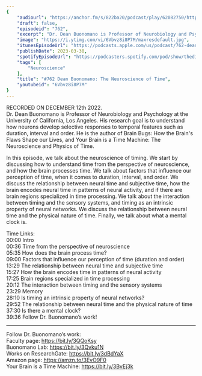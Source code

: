 ```yaml
---
{
	"audiourl": "https://anchor.fm/s/822ba20/podcast/play/62082750/https%3A%2F%2Fd3ctxlq1ktw2nl.cloudfront.net%2Fstaging%2F2022-11-12%2Fdde80354-8047-4423-8834-59c1b3bab1dd.m4a",
	"draft": false,
	"episodeid": "762",
	"excerpt": "Dr. Dean Buonomano is Professor of Neurobiology and Psychology at the University of California, Los Angeles. His research goal is to understand how neurons develop selective responses to temporal features such as duration, interval and order. He is the author of Brain Bugs: How the Brain's Flaws Shape our Lives, and Your Brain is a Time Machine: The Neuroscience and Physics of Time.",
	"image": "https://i.ytimg.com/vi/6Vbvz8i8P7M/maxresdefault.jpg",
	"itunesEpisodeUrl": "https://podcasts.apple.com/us/podcast/762-dean-buonomano-the-neuroscience-of-time/id1451347236?i=1000606640447&uo=4",
	"publishDate": 2023-03-30,
	"spotifyEpisodeUrl": "https://podcasters.spotify.com/pod/show/thedissenter/episodes/762-Dean-Buonomano-The-Neuroscience-of-Time-e1s547u",
	"tags": [
		"Neuroscience"
	],
	"title": "#762 Dean Buonomano: The Neuroscience of Time",
	"youtubeid": "6Vbvz8i8P7M"
}
---
```

RECORDED ON DECEMBER 12th 2022.  
Dr. Dean Buonomano is Professor of Neurobiology and Psychology at the University of California, Los Angeles. His research goal is to understand how neurons develop selective responses to temporal features such as duration, interval and order. He is the author of Brain Bugs: How the Brain's Flaws Shape our Lives, and Your Brain is a Time Machine: The Neuroscience and Physics of Time.

In this episode, we talk about the neuroscience of timing. We start by discussing how to understand time from the perspective of neuroscience, and how the brain processes time. We talk about factors that influence our perception of time, when it comes to duration, interval, and order. We discuss the relationship between neural time and subjective time, how the brain encodes neural time in patterns of neural activity, and if there are brain regions specialized in time processing. We talk about the interaction between timing and the sensory systems, and timing as an intrinsic property of neural networks. We discuss the relationship between neural time and the physical nature of time. Finally, we talk about what a mental clock is.

Time Links:  
<time>00:00</time> Intro  
<time>00:36</time> Time from the perspective of neuroscience  
<time>05:35</time> How does the brain process time?  
<time>09:00</time> Factors that influence our perception of time (duration and order)  
<time>13:29</time> The relationship between neural time and subjective time  
<time>15:27</time> How the brain encodes time in patterns of neural activity  
<time>17:25</time> Brain regions specialized in time processing  
<time>20:12</time> The interaction between timing and the sensory systems  
<time>23:29</time> Memory  
<time>28:10</time> Is timing an intrinsic property of neural networks?  
<time>29:52</time> The relationship between neural time and the physical nature of time  
<time>37:30</time> Is there a mental clock?  
<time>39:36</time> Follow Dr. Buonomano’s work!

---

Follow Dr. Buonomano’s work:  
Faculty page: https://bit.ly/3QQoKsy  
Buonomano Lab: https://bit.ly/3Qvku1N  
Works on ResearchGate: https://bit.ly/3dBdYaX  
Amazon page: https://amzn.to/3EvO9F0  
Your Brain is a Time Machine: https://bit.ly/3BvEj3k
